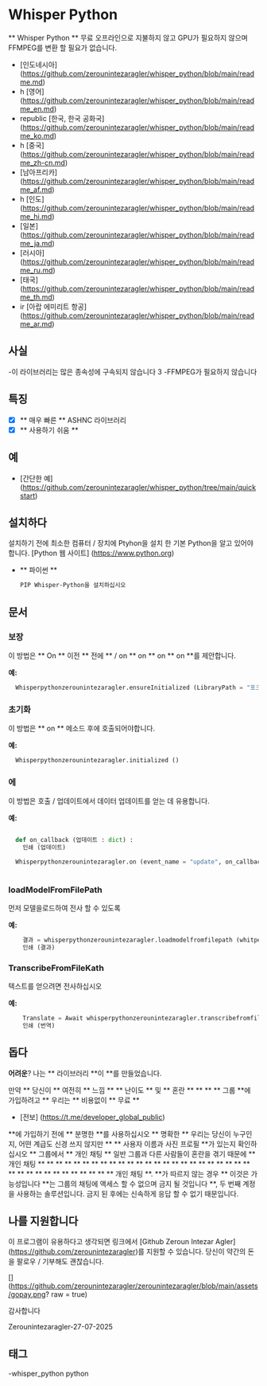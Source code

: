 # Whisper Python

** Whisper Python ** 무료 오프라인으로 지불하지 않고 GPU가 필요하지 않으며 FFMPEG를 변환 할 필요가 없습니다.

- [인도네시아] (https://github.com/zerounintezaragler/whisper_python/blob/main/readme.md)
- h [영어] (https://github.com/zerounintezaragler/whisper_python/blob/main/readme_en.md)
- republic [한국, 한국 공화국] (https://github.com/zerounintezaragler/whisper_python/blob/main/readme_ko.md)
- h [중국] (https://github.com/zerounintezaragler/whisper_python/blob/main/readme_zh-cn.md)
- [남아프리카] (https://github.com/zerounintezaragler/whisper_python/blob/main/readme_af.md)
- h [인도] (https://github.com/zerounintezaragler/whisper_python/blob/main/readme_hi.md)
- [일본] (https://github.com/zerounintezaragler/whisper_python/blob/main/readme_ja.md)
- [러시아] (https://github.com/zerounintezaragler/whisper_python/blob/main/readme_ru.md)
- [태국] (https://github.com/zerounintezaragler/whisper_python/blob/main/readme_th.md)
- ir [아랍 에미리트 항공] (https://github.com/zerounintezaragler/whisper_python/blob/main/readme_ar.md)

## 사실

-이 라이브러리는 많은 종속성에 구속되지 않습니다 3
-FFMPEG가 필요하지 않습니다

## 특징

- [x] ** 매우 빠른 ** ASHNC 라이브러리
- [x] ** 사용하기 쉬움 **

## 예

- [간단한 예] (https://github.com/zerounintezaragler/whisper_python/tree/main/quickstart)

## 설치하다

설치하기 전에 최소한 컴퓨터 / 장치에 Ptyhon을 설치 한 기본 Python을 알고 있어야합니다. [Python 웹 사이트] (https://www.python.org)

- ** 파이썬 **

  ```Bash
  PIP Whisper-Python을 설치하십시오
  ```

## 문서

### 보장

이 방법은 ** On ** 이전 ** 전에 ** / on ** on ** on ** on **를 제안합니다.

**예:**

```Python
  Whisperpythonzerounintezaragler.ensureInitialized (LibraryPath = "포크/의존성/lib/libwhisper_python.so")
```

### 초기화

이 방법은 ** on ** 메소드 후에 호출되어야합니다.

**예:**

```Python
  Whisperpythonzerounintezaragler.initialized ()
```

### 에

이 방법은 호출 / 업데이트에서 데이터 업데이트를 얻는 데 유용합니다.

**예:**

```Python

  def on_callback (업데이트 : dict) :
    인쇄 (업데이트)

  Whisperpythonzerounintezaragler.on (event_name = "update", on_callback = on_callback)
  
```


### loadModelFromFilePath

먼저 모델을로드하여 전사 할 수 있도록

**예:**

```Python
    결과 = whisperpythonzerounintezaragler.loadmodelfromfilepath (whitpermodelfilekat = "../../../ big-data/whisper/ggml-base.en.bin")
    인쇄 (결과)
```


### TranscribeFromFileKath

텍스트를 얻으려면 전사하십시오

**예:**

```Python
    Translate = Await whisperpythonzerounintezaragler.transcribefromfilekat (file_path = "../../../../ fork/whisper.cpp/samples/jfk.mp3")
    인쇄 (번역)
```

## 돕다

**어려운**? 나는 ** 라이브러리 **이 **를 만들었습니다. 

만약 ** 당신이 ** 여전히 ** 느낌 ** ** 난이도 ** 및 ** 혼란 ** ** ** ** 그룹 **에 가입하려고 ** 우리는 ** 비용없이 ** 무료 **

- [전보] (https://t.me/developer_global_public)

**에 가입하기 전에 ** 분명한 **를 사용하십시오 ** 명확한 ** 우리는 당신이 누구인지, 어떤 계급도 신경 쓰지 않지만 ** ** 사용자 이름과 사진 프로필 **가 있는지 확인하십시오 ** 그룹에서 ** 개인 채팅 ** 일반 그룹과 다른 사람들이 혼란을 겪기 때문에 ** 개인 채팅 ** ** ** ** ** ** ** ** ** ** ** ** ** ** ** ** ** ** ** ** ** ** ** ** ** ** ** ** ** ** ** ** ** ** ** ** 개인 채팅 **. **가 따르지 않는 경우 ** 이것은 가능성입니다 **는 그룹의 채팅에 액세스 할 수 없으며 금지 될 것입니다 **, 두 번째 계정을 사용하는 솔루션입니다. 금지 된 후에는 신속하게 응답 할 수 없기 때문입니다.


## 나를 지원합니다

이 프로그램이 유용하다고 생각되면 링크에서 [Github Zeroun Intezar Agler] (https://github.com/zerounintezaragler)를 지원할 수 있습니다. 당신이 약간의 돈을 팔로우 / 기부해도 괜찮습니다.

[] (https://github.com/zerounintezaragler/zerounintezaragler/blob/main/assets/gopay.png? raw = true)

감사합니다

Zerounintezaragler-27-07-2025


## 태그

-whisper_python python